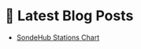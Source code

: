 # 📕 Latest Blog Posts
<!-- BLOG-POST-LIST:START -->
- [SondeHub Stations Chart](https://lukeprior.github.io/blog/posts/sondehub-chart/)
<!-- BLOG-POST-LIST:END -->
